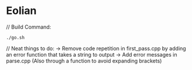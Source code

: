 # Eolian

// Build Command: 

	./go.sh

// Neat things to do:
-> Remove code repetition in first_pass.cpp by adding an error function that takes a string to output
-> Add error messages in parse.cpp (Also through a function to avoid expanding brackets)
